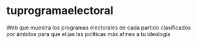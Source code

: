 # tuprogramaelectoral
Web que muestra los programas electorales de cada partido clasificados por ámbitos para que elijas las políticas más afines a tu ideología
